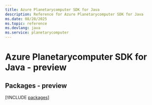 ```yaml
---
title: Azure Planetarycomputer SDK for Java
description: Reference for Azure Planetarycomputer SDK for Java
ms.date: 08/28/2025
ms.topic: reference
ms.devlang: java
ms.service: planetarycomputer
---
```

# Azure Planetarycomputer SDK for Java - preview
## Packages - preview
[!INCLUDE [packages](planetarycomputer-index.md)]